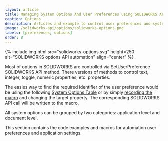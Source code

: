 ```yaml
---
layout: article
title: Managing System Options And User Preferences using SOLIDWORKS API
caption: Options
description: Articles and example to control user preferences and system options at document and application levels using SOLIDWORKS API
image: /solidworks-api/options/solidworks-options.png
labels: [preferences, options]
order: 8
---
```

{% include img.html src="solidworks-options.svg" height=250 alt="SOLIDWORKS options API automation" align="center" %}

Most of options in SOLIDWORKS are controlled via SetUserPreference SOLIDWORKS API method. There versions of methods to control text, integer, toggle, numeric properties, etc. properties.

The easies way to find the required identifier of the user preference would be using the following [System Options Table](http://help.solidworks.com/2018/english/api/sldworksapiprogguide/overview/system_options_and_document_properties.htm) or by simply [recording the macro](/solidworks-api/getting-started/macros/recording) and changing the target property. The corresponding SOLIDWORKS API call will be written to the macro.

All system options can be grouped by two categories: application level and document level.

This section contains the code examples and macros for automation user preferences and application settings.

